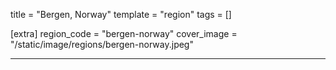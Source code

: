 title = "Bergen, Norway"
template = "region"
tags = []

[extra]
region_code = "bergen-norway"
cover_image = "/static/image/regions/bergen-norway.jpeg"

---
